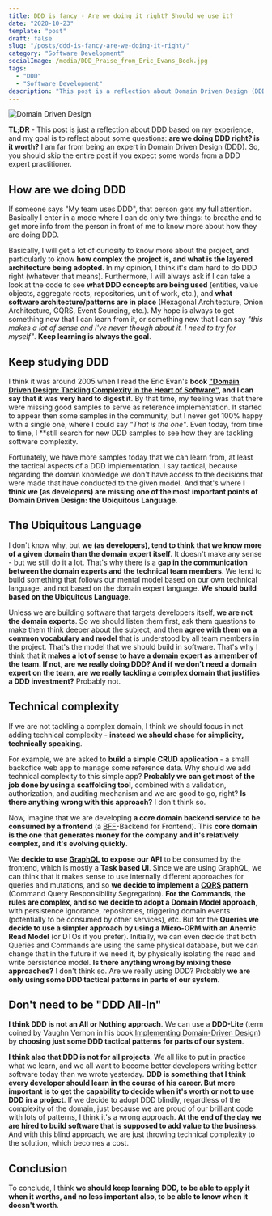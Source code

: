```yaml
---
title: DDD is fancy - Are we doing it right? Should we use it?
date: "2020-10-23"
template: "post"
draft: false
slug: "/posts/ddd-is-fancy-are-we-doing-it-right/"
category: "Software Development"
socialImage: /media/DDD_Praise_from_Eric_Evans_Book.jpg
tags:
  - "DDD"
  - "Software Development"
description: "This post is a reflection about Domain Driven Design (DDD)."
---
```


![Domain Driven Design](./DDD_Praise_from_Eric_Evans_Book.jpg)

**TL;DR** - This post is just a reflection about DDD based on my experience,
and my goal is to reflect about some questions: **are we doing DDD right? is it
worth?** I am far from being an expert in Domain Driven Design (DDD). So, you
should skip the entire post if you expect some words from a DDD expert
practitioner.

## How are we doing DDD

If someone says "My team uses DDD", that person gets my full attention.
Basically I enter in a mode where I can do only two things: to breathe and to get
more info from the person in front of me to know more about how they are doing
DDD.

Basically, I will get a lot of curiosity to know more about the project, and
particularly to know **how complex the project is, and what is the layered
architecture being adopted**. In my opinion, I think it's dam hard to do DDD
right (whatever that means). Furthermore, I will always ask if I can take a look
at the code to see **what DDD concepts are being used** (entities, value
objects, aggregate roots, repositories, unit of work, etc.), and **what software
architecture/patterns are in place** (Hexagonal Architecture, Onion
Architecture, CQRS, Event Sourcing, etc.). My hope is always to get something
new that I can learn from it, or something new that I can say _"this makes a lot
of sense and I've never though about it. I need to try for myself"_. **Keep
learning is always the goal**.

## Keep studying DDD

I think it was around 2005 when I read the Eric Evan's **book ["Domain Driven Design: Tackling
Complexity in the Heart of
Software"](https://www.amazon.com/Domain-Driven-Design-Tackling-Complexity-Software/dp/0321125215),
and I can say that it was very hard to digest it**. By that time, my
feeling was that there were missing good samples to serve as reference
implementation. It started to appear then some samples in the community, but I never
got 100% happy with a single one, where I could say _"That is the one"_. Even
today, from time to time, I **still search for new DDD samples to see how they
are tackling software complexity.

Fortunately, we have more samples today that we can learn from, at least the
tactical aspects of a DDD implementation. I say tactical, because regarding the
domain knowledge we don't have access to the decisions that were made that have
conducted to the given model. And that's where **I think we (as developers) are
missing one of the most important points of Domain Driven Design: the Ubiquitous
Language**.

## The Ubiquitous Language

I don't know why, but **we (as developers), tend to think that we know more of a
given domain than the domain expert itself**. It doesn't make any sense - but we
still do it a lot. That's why there is a **gap in the communication between the domain
experts and the technical team members**. We tend to build something that
follows our mental model based on our own technical language, and not based on the domain
expert language. **We should build based on the Ubiquitous Language**.

Unless we are building software that targets developers itself, **we are not the
domain experts**. So we should listen them first, ask them questions to make
them think deeper about the subject, and then **agree with them on a common
vocabulary and model** that is understood by all team members in the project.
That's the model that we should build in software. That's why I think that **it
makes a lot of sense to have a domain expert as a member of the team. If not,
are we really doing DDD? And if we don't need a domain expert on the team, are
we really tackling a complex domain that justifies a DDD investment?** Probably
not.

## Technical complexity

If we are not tackling a complex domain, I think we should focus in not adding
technical complexity - **instead we should chase for simplicity, technically
speaking**.

For example, we are asked to **build a simple CRUD application** - a small
backofice web app to manage some reference data. Why should we add technical
complexity to this simple app? **Probably we can get most of the job done by using
a scaffolding tool**, combined with a validation, authorization, and auditing
mechanism and we are good to go, right? **Is there anything wrong with this
approach?** I don't think so.

Now, imagine that we are developing **a core domain backend service to be
consumed by a frontend** (a [BFF](https://samnewman.io/patterns/architectural/bff/)-Backend for
Frontend). This **core domain
is the one that generates money for the company and it's relatively complex, and
it's evolving quickly**.

We **decide to use [GraphQL](https://graphql.org/) to expose our API** to be
consumed by the frontend, which is mostly a **Task based UI**. Since we are
using GraphQL, we can think that it makes sense to use internally different
approaches for queries and mutations, and so **we decide to implement a
[CQRS](https://www.martinfowler.com/bliki/CQRS.html) pattern** (Command Query
Responsibility Segregation). **For the Commands, the rules are complex, and so
we decide to adopt a Domain Model approach**, with persistence ignorance,
repositories, triggering domain events (potentially to be consumed by other
services), etc. But for the **Queries we decide to use a simpler approach by
using a Micro-ORM with an Anemic Read Model** (or DTOs if you prefer).
Initially, we can even decide that both Queries and Commands are using the same
physical database, but we can change that in the future if we need it, by
physically isolating the read and write persistence model. **Is there anything
wrong by mixing these approaches?** I don't think so. Are we really using DDD?
Probably **we are only using some DDD tactical patterns in parts of our
system**.

## Don't need to be "DDD All-In"

**I think DDD is not an All or Nothing approach**. We can use a **DDD-Lite** (term
coined by Vaughn Vernon in his book [Implementing Domain-Driven
Design](https://www.amazon.com/Implementing-Domain-Driven-Design-Vaughn-Vernon/dp/0321834577))
by **choosing just some DDD tactical patterns for parts of our system**.

**I think also that DDD is not for all projects**. We all like to put in
practice what we learn, and we all want to become better developers writing
better software today than we wrote yesterday. **DDD is something that I think
every developer should learn in the course of his career. But more important is
to get the capability to decide when it's worth or not to use DDD in a
project**. If we decide to adopt DDD blindly, regardless of the complexity of
the domain, just because we are proud of our brilliant code with lots of
patterns, I think it's a wrong approach. **At the end of the day we are hired to build
software that is supposed to add value to the business**. And with this blind
approach, we are just throwing technical complexity to the solution, which
becomes a cost.

## Conclusion

To conclude, I think **we should keep learning DDD, to be able to apply it when it
worths, and no less important also, to be able to know when it doesn't worth**.
